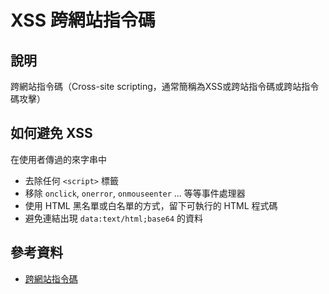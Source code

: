 # XSS 跨網站指令碼

## 說明

跨網站指令碼（Cross-site scripting，通常簡稱為XSS或跨站指令碼或跨站指令碼攻擊）

## 如何避免 XSS

在使用者傳過的來字串中

* 去除任何 `<script>` 標籤
* 移除 `onclick`, `onerror`, `onmouseenter` ... 等等事件處理器
* 使用 HTML 黑名單或白名單的方式，留下可執行的 HTML 程式碼
* 避免連結出現 `data:text/html;base64` 的資料


## 參考資料
* [跨網站指令碼](https://zh.wikipedia.org/wiki/%E8%B7%A8%E7%B6%B2%E7%AB%99%E6%8C%87%E4%BB%A4%E7%A2%BC)